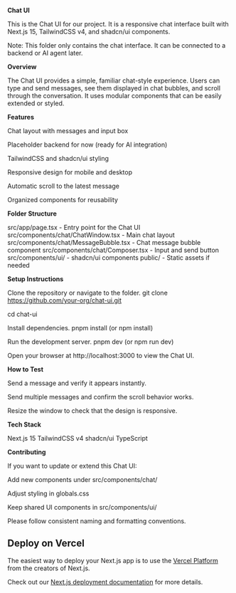 **Chat UI**

This is the Chat UI for our project. It is a responsive chat interface built with Next.js 15, TailwindCSS v4, and shadcn/ui components.

Note: This folder only contains the chat interface. It can be connected to a backend or AI agent later.

**Overview**

The Chat UI provides a simple, familiar chat-style experience. Users can type and send messages, see them displayed in chat bubbles, and scroll through the conversation. It uses modular components that can be easily extended or styled.

**Features**

Chat layout with messages and input box

Placeholder backend for now (ready for AI integration)

TailwindCSS and shadcn/ui styling

Responsive design for mobile and desktop

Automatic scroll to the latest message

Organized components for reusability

**Folder Structure**

src/app/page.tsx - Entry point for the Chat UI
src/components/chat/ChatWindow.tsx - Main chat layout
src/components/chat/MessageBubble.tsx - Chat message bubble component
src/components/chat/Composer.tsx - Input and send button
src/components/ui/ - shadcn/ui components
public/ - Static assets if needed

**Setup Instructions**

Clone the repository or navigate to the folder.
git clone https://github.com/your-org/chat-ui.git

cd chat-ui

Install dependencies.
pnpm install
(or npm install)

Run the development server.
pnpm dev
(or npm run dev)

Open your browser at http://localhost:3000
 to view the Chat UI.

**How to Test**

Send a message and verify it appears instantly.

Send multiple messages and confirm the scroll behavior works.

Resize the window to check that the design is responsive.

**Tech Stack**

Next.js 15
TailwindCSS v4
shadcn/ui
TypeScript

**Contributing**

If you want to update or extend this Chat UI:

Add new components under src/components/chat/

Adjust styling in globals.css

Keep shared UI components in src/components/ui/

Please follow consistent naming and formatting conventions.
## Deploy on Vercel

The easiest way to deploy your Next.js app is to use the [Vercel Platform](https://vercel.com/new?utm_medium=default-template&filter=next.js&utm_source=create-next-app&utm_campaign=create-next-app-readme) from the creators of Next.js.

Check out our [Next.js deployment documentation](https://nextjs.org/docs/app/building-your-application/deploying) for more details.
